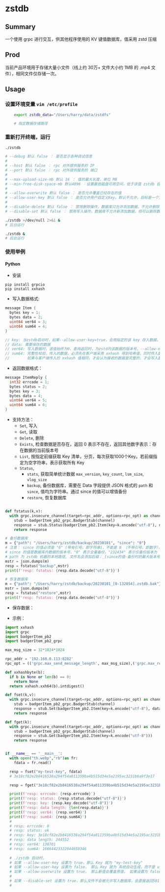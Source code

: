 # zstdb

## Summary
一个使用 grpc 进行交互，供其他程序使用的 KV 键值数据库，值采用 zstd 压缩

## Prod
当前产品环境用于存储大量小文件（线上约 30万+ 文件大小约 1MB 的 .mp4 文件），相同文件仅存储一次。

## Usage
### 设置环境变量 `vim /etc/profile`
```Bash
    export zstdb_data="/Users/harry/data/zstdfs"

    # 指定数据存储路径
```

### 重新打开终端，运行
```Bash
./zstdb

# --debug 默认 false ： 是否显示各种调试信息
#
# --host 默认 false ： rpc 对外提供服务的 IP
# --port 默认 false ： rpc 对外提供服务的 端口 
#
# --max-upload-size-mb 默认 16 ： 值的最大长度，单位 MB
# --min-free-disk-space-mb 默认4096 ：设置最低磁盘可用空间，低于该值 zstdb 自动停止写入新数据，每10秒检测一次
#
# --allow-overwrite 默认 false ： 是否允许覆盖已经存在的值
# --allow-user-key 默认 false ： 是否允许用户自定义Key。默认不允许，目标是一个文件只存储一次，Key由系统自动生成
#
# --disable-delete 默认 false ： 禁用删除操作，数据库只允许添加数据，不允许删除数据
# --disable-set 默认 false ： 禁用写入操作，数据库不允许新添加数据，但可以删除数据

./zstdb >/dev/null 2>&1 &
# 后台运行

./zstdb &
# 后台运行
```

### 使用举例
#### Python
* 安装
```
pip install grpcio
pip install xxhash
```
* 写入数据格式:

```go
message Item {
  bytes key = 1;
  bytes data = 2;
  uint64 ver64 = 3;
  uint64 sum64 = 4;
}

// key: 当zstdb启动时，如果--allow-user-key=true，会用指定的该 key 存入数据，如果为 false，此处设置的key会被忽略
// data: 需要保存的数据
// ver64: 写入数据时，该值始终为0，查询返回时，为zstd内该数据的版本号，--allow-overwrite 设置为 true 时，该值会逐步递增，设置为 false 时，该值始终不变。
// sum64: 完整性校验，传入的数据，必须先在客户端采用 xxhash 得到哈希值，同时传入数据和这个哈希值，服务端接收数据后，会计算数据的 xxhash 值，
//        如果与客户端传入的 xxhash 值相同，才会认为接收的数据是完整的，才会写入数据库，客户端和服务端的 xxhash 值不相同时，数据不会被写入。
```

* 返回数据格式：
```go
message ItemReply {
  int32 errcode = 1;
  bytes status = 2;
  bytes key = 3;
  bytes data = 4;
  uint64 ver64 = 5;
  uint64 sum64 = 6;
}

```

* 支持方法： 
  * `Set`, 写入
  * `Get`, 读取
  * `Delete`, 删除
  * `Exists`, 检查数据是否存在，返回 0 表示不存在，返回其他数字表示：存在数据的当前版本号
  * `List`, 按指定前缀获取 Key 清单，分页，每次获取1000个Key。若前缀指定为空字符串，表示获取所有 Key
  * `Status`, 
    * `stats`, 获取简单统计数据 `max_version`, `key_count`, `lsm_size`, `vlog_size`
    * `backup`, 备份数据库，需要在 Data 字段提供 JSON 格式的 `path` 和 `since`, 值均为字符串。通过 since 的值可以增值备份
    * `restore`, 恢复数据库

```python

def fstatus(k,v):
  with grpc.insecure_channel(target=rpc_addr, options=rpc_opt) as channel:
    stub = badgerItem_pb2_grpc.BadgerStub(channel)
    response = stub.Status(badgerItem_pb2.Item(key=k.encode("utf-8"), data=v.encode("utf-8")))
    return response

# 备份数据库
m = {"path": "/Users/harry/zstdb/backup/20230101", "since": "0"}
# 注意： since 的值必须是 "0" (带有引号，即字符串)，不能是 0 （不带引号，即数字），
# since 的值是数据库内数据的版本号，"0" 表示全量备份，"232434" 表示仅备份版本为 "232434" 之后新增的数据，即增量备份
# path 为 zstdb 机器的本地路径, 文件名会添加后缀：_[since的值-备份时的最大版本号].zstdb.bak
mstr = json.dumps(m)
resp = fstatus("backup",mstr)
print(f'resp: fstatus: {resp.data.decode("utf-8")}')

# 恢复数据库
m = {"path": "/Users/harry/zstdb/backup/20230101_[0-132854].zstdb.bak"}
mstr = json.dumps(m)
resp = fstatus("restore",mstr)
print(f'resp: fstatus: {resp.data.decode("utf-8")}')
```

* 保存数据：


* 示例：

```python
import xxhash
import grpc
import badgerItem_pb2
import badgerItem_pb2_grpc

max_msg_size = 32*1024*1024

rpc_addr = '192.168.0.113:8282'
rpc_opt = (('grpc.max_send_message_length', max_msg_size),('grpc.max_receive_message_length', max_msg_size))

def xxhashbyte(b):
  if b is None or len(b) == 0:
    return None
  return xxhash.xxh64(b).intdigest()

def fset(k,v):
  with grpc.insecure_channel(target=rpc_addr, options=rpc_opt) as channel:
    stub = badgerItem_pb2_grpc.BadgerStub(channel)
    response = stub.Set(badgerItem_pb2.Item(key=k.encode("utf-8"), data=v, sum64=xxhashbyte(v)))
    return response

def fget(k):
  with grpc.insecure_channel(target=rpc_addr, options=rpc_opt) as channel:
    stub = badgerItem_pb2_grpc.BadgerStub(channel)
    response = stub.Get(badgerItem_pb2.Item(key=k.encode("utf-8")))
    return response


if __name__ == '__main__':
  with open("th.webp","rb")as fr:
    fdata = fr.read()

  resp = fset("my-test-key", fdata)
  # 3e18cf82e2b8416538a294f54a011359ba4b515d34e5a2195ac3231b6a9f3e17

  resp = fget("3e18cf82e2b8416538a294f54a011359ba4b515d34e5a2195ac3231b6a9f3e17")

  print(f'resp: errcode: {resp.errcode}')
  print(f'resp: status: {resp.status.decode("utf-8")}')
  print(f'resp: key: {resp.key.decode("utf-8")}')
  print(f'resp: data length: {len(resp.data)}')
  print(f'resp: ver64: {resp.ver64}')
  print(f'resp: sum64: {resp.sum64}')
  #
  # resp: errcode: 0
  # resp: status: ok
  # resp: key: 3e18cf82e2b8416538a294f54a011359ba4b515d34e5a2195ac3231b6a9f3e17
  # resp: data length: 244552
  # resp: ver64: 138701
  # resp: sum64: 16664423322944650346
  
  # ./zstdb 启动时，
  # 如果 --allow-user-key 设置为 true，那么 Key 就为 "my-test-key"
  # 如果 --allow-user-key 设置为 false， 那么 Key 就为 系统自动生成，而不是 user 设置的 "my-test-key"
  # 如果 --allow-overwrite 设置为 true， 那么新值会覆盖原值， 如果设置为 false，那么系统会忽略新值，不会更新原值
  #
  # 如果 --disable-set 设置为 true，那么文件不会被允许写入数据库，会直接返回501错误。
  #

```

